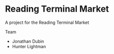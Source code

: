 # Reading Terminal Market

A project for the Reading Terminal Market

Team
- Jonathan Dubin
- Hunter Lightman
